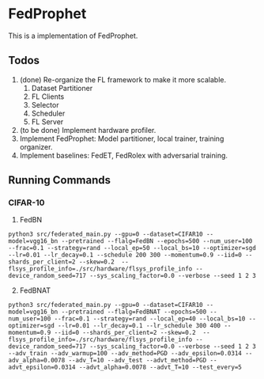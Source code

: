 # FedProphet

This is a implementation of FedProphet.

## Todos
1. (done) Re-organize the FL framework to make it more scalable.
    1. Dataset Partitioner
    2. FL Clients
    3. Selector
    4. Scheduler
    5. FL Server
2. (to be done) Implement hardware profiler.
3. Implement FedProphet: Model partitioner, local trainer, training organizer.
4. Implement baselines: FedET, FedRolex with adversarial training.

## Running Commands

### CIFAR-10

1. FedBN
```shell
python3 src/federated_main.py --gpu=0 --dataset=CIFAR10 --model=vgg16_bn --pretrained --flalg=FedBN --epochs=500 --num_user=100 --frac=0.1 --strategy=rand --local_ep=50 --local_bs=10 --optimizer=sgd --lr=0.01 --lr_decay=0.1 --schedule 200 300 --momentum=0.9 --iid=0 --shards_per_client=2 --skew=0.2  --flsys_profile_info=./src/hardware/flsys_profile_info --device_random_seed=717 --sys_scaling_factor=0.0 --verbose --seed 1 2 3
```

2. FedBNAT
```shell
python3 src/federated_main.py --gpu=0 --dataset=CIFAR10 --model=vgg16_bn --pretrained --flalg=FedBNAT --epochs=500 --num_user=100 --frac=0.1 --strategy=rand --local_ep=40 --local_bs=10 --optimizer=sgd --lr=0.01 --lr_decay=0.1 --lr_schedule 300 400 --momentum=0.9 --iid=0 --shards_per_client=2 --skew=0.2  --flsys_profile_info=./src/hardware/flsys_profile_info --device_random_seed=717 --sys_scaling_factor=0.0 --verbose --seed 1 2 3 --adv_train --adv_warmup=100 --adv_method=PGD --adv_epsilon=0.0314 --adv_alpha=0.0078 --adv_T=10 --adv_test --advt_method=PGD --advt_epsilon=0.0314 --advt_alpha=0.0078 --advt_T=10 --test_every=5
```